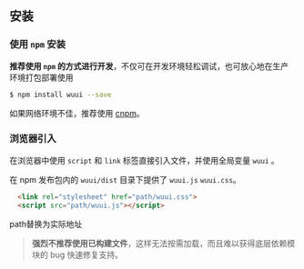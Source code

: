 ## 安装

### 使用 `npm` 安装

**推荐使用 `npm` 的方式进行开发**，不仅可在开发环境轻松调试，也可放心地在生产环境打包部署使用

```bash
$ npm install wuui --save
```

如果网络环境不佳，推荐使用 [cnpm](https://github.com/cnpm/cnpm)。

### 浏览器引入

在浏览器中使用 `script` 和 `link` 标签直接引入文件，并使用全局变量 `wuui` 。

在 npm 发布包内的 `wuui/dist` 目录下提供了 `wuui.js` `wuui.css`。

```html
  <link rel="stylesheet" href="path/wuui.css">
  <script src="path/wuui.js"></script>
```
path替换为实际地址

> **强烈不推荐使用已构建文件**，这样无法按需加载，而且难以获得底层依赖模块的 bug 快速修复支持。